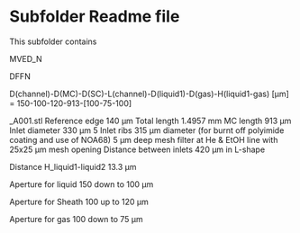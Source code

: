 # Subfolder Readme file
This subfolder contains


MVED_N 

DFFN

D(channel)-D(MC)-D(SC)-L(channel)-D(liquid1)-D(gas)-H(liquid1-gas) [µm]
= 150-100-120-913-[100-75-100]

_A001.stl 
Reference edge 140 µm
Total length 1.4957 mm
MC length 913 µm
Inlet diameter 330 µm
5 Inlet ribs 315 µm diameter (for burnt off polyimide coating and use of NOA68)
5 µm deep mesh filter at He & EtOH line with 25x25 µm mesh opening
Distance between inlets 420 µm in L-shape

Distance H_liquid1-liquid2 13.3 µm

Aperture for liquid
150 down to 100 µm

Aperture for Sheath
100 up to 120 µm

Aperture for gas
100 down to 75 µm